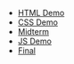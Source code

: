 <ul>
   <li><a href="html_demo">HTML Demo</a></li>
   <li><a href="css_demo">CSS Demo</a></li>
   <li><a href="midterm"> Midterm</a></li>
   <li><a href="js_demo">JS Demo</a></li>
   <li><a href="final">Final</a></li>
</ul>

